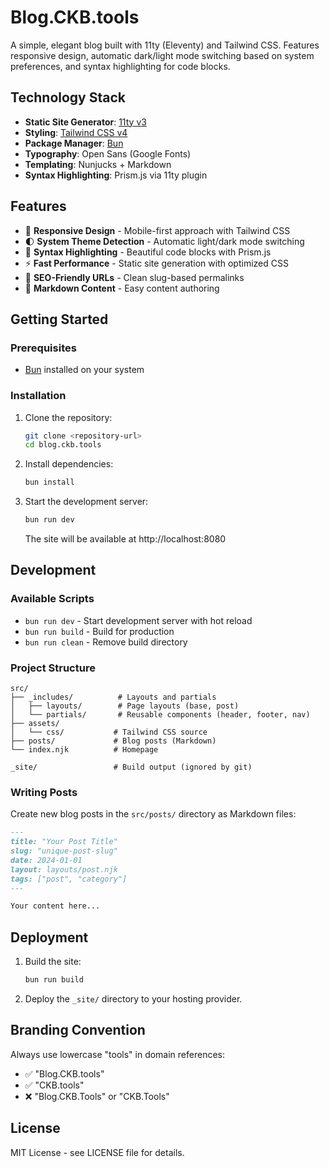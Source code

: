 # Blog.CKB.tools

A simple, elegant blog built with 11ty (Eleventy) and Tailwind CSS. Features responsive design, automatic dark/light mode switching based on system preferences, and syntax highlighting for code blocks.

## Technology Stack

- **Static Site Generator**: [11ty v3](https://www.11ty.dev/)
- **Styling**: [Tailwind CSS v4](https://tailwindcss.com/)
- **Package Manager**: [Bun](https://bun.sh/)
- **Typography**: Open Sans (Google Fonts)
- **Templating**: Nunjucks + Markdown
- **Syntax Highlighting**: Prism.js via 11ty plugin

## Features

- 📱 **Responsive Design** - Mobile-first approach with Tailwind CSS
- 🌓 **System Theme Detection** - Automatic light/dark mode switching
- 🎨 **Syntax Highlighting** - Beautiful code blocks with Prism.js
- ⚡ **Fast Performance** - Static site generation with optimized CSS
- 🔗 **SEO-Friendly URLs** - Clean slug-based permalinks
- 📝 **Markdown Content** - Easy content authoring

## Getting Started

### Prerequisites

- [Bun](https://bun.sh/) installed on your system

### Installation

1. Clone the repository:
   ```bash
   git clone <repository-url>
   cd blog.ckb.tools
   ```

2. Install dependencies:
   ```bash
   bun install
   ```

3. Start the development server:
   ```bash
   bun run dev
   ```

   The site will be available at http://localhost:8080

## Development

### Available Scripts

- `bun run dev` - Start development server with hot reload
- `bun run build` - Build for production
- `bun run clean` - Remove build directory

### Project Structure

```
src/
├── _includes/          # Layouts and partials
│   ├── layouts/        # Page layouts (base, post)
│   └── partials/       # Reusable components (header, footer, nav)
├── assets/
│   └── css/           # Tailwind CSS source
├── posts/             # Blog posts (Markdown)
└── index.njk          # Homepage

_site/                 # Build output (ignored by git)
```

### Writing Posts

Create new blog posts in the `src/posts/` directory as Markdown files:

```markdown
---
title: "Your Post Title"
slug: "unique-post-slug"
date: 2024-01-01
layout: layouts/post.njk
tags: ["post", "category"]
---

Your content here...
```

## Deployment

1. Build the site:
   ```bash
   bun run build
   ```

2. Deploy the `_site/` directory to your hosting provider.

## Branding Convention

Always use lowercase "tools" in domain references:
- ✅ "Blog.CKB.tools" 
- ✅ "CKB.tools"
- ❌ "Blog.CKB.Tools" or "CKB.Tools"

## License

MIT License - see LICENSE file for details.